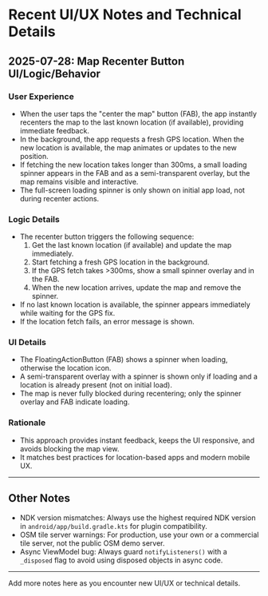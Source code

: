 # Recent UI/UX Notes and Technical Details


## 2025-07-28: Map Recenter Button UI/Logic/Behavior

### User Experience
- When the user taps the "center the map" button (FAB), the app instantly recenters the map to the last known location (if available), providing immediate feedback.
- In the background, the app requests a fresh GPS location. When the new location is available, the map animates or updates to the new position.
- If fetching the new location takes longer than 300ms, a small loading spinner appears in the FAB and as a semi-transparent overlay, but the map remains visible and interactive.
- The full-screen loading spinner is only shown on initial app load, not during recenter actions.

### Logic Details
- The recenter button triggers the following sequence:
  1. Get the last known location (if available) and update the map immediately.
  2. Start fetching a fresh GPS location in the background.
  3. If the GPS fetch takes >300ms, show a small spinner overlay and in the FAB.
  4. When the new location arrives, update the map and remove the spinner.
- If no last known location is available, the spinner appears immediately while waiting for the GPS fix.
- If the location fetch fails, an error message is shown.

### UI Details
- The FloatingActionButton (FAB) shows a spinner when loading, otherwise the location icon.
- A semi-transparent overlay with a spinner is shown only if loading and a location is already present (not on initial load).
- The map is never fully blocked during recentering; only the spinner overlay and FAB indicate loading.

### Rationale
- This approach provides instant feedback, keeps the UI responsive, and avoids blocking the map view.
- It matches best practices for location-based apps and modern mobile UX.

---

## Other Notes
- NDK version mismatches: Always use the highest required NDK version in `android/app/build.gradle.kts` for plugin compatibility.
- OSM tile server warnings: For production, use your own or a commercial tile server, not the public OSM demo server.
- Async ViewModel bug: Always guard `notifyListeners()` with a `_disposed` flag to avoid using disposed objects in async code.

---

Add more notes here as you encounter new UI/UX or technical details.

